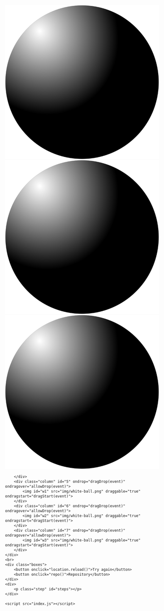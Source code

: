 <!DOCTYPE html>
<html lang="en">
<head>
    <meta charset="UTF-8">
    <meta http-equiv="X-UA-Compatible" content="IE=edge">
    <meta name="viewport" content="width=device-width, initial-scale=1.0">
    <link rel="stylesheet" href="style.css">
    <title>Boxes Game</title>
</head>
<body>
    <div class="boxes">
        <div class="column" id="1" ondrop="dragDrop(event)" ondragover="allowDrop(event)">
            <img id="b1" src="img/black-ball.png" draggable="true" ondragstart="dragStart(event)">
        </div>
        <div class="column" id="2" ondrop="dragDrop(event)" ondragover="allowDrop(event)">
            <img id="b2" src="img/black-ball.png" draggable="true" ondragstart="dragStart(event)">
        </div>
        <div class="column" id="3" ondrop="dragDrop(event)" ondragover="allowDrop(event)">
            <img id="b3" src="img/black-ball.png" draggable="true" ondragstart="dragStart(event)">
        </div>
        <div class="column" id="4" ondrop="dragDrop(event)" ondragover="allowDrop(event)">

        </div>
        <div class="column" id="5" ondrop="dragDrop(event)" ondragover="allowDrop(event)">
            <img id="w1" src="img/white-ball.png" draggable="true" ondragstart="dragStart(event)">
        </div>
        <div class="column" id="6" ondrop="dragDrop(event)" ondragover="allowDrop(event)">
            <img id="w2" src="img/white-ball.png" draggable="true" ondragstart="dragStart(event)">
        </div>
        <div class="column" id="7" ondrop="dragDrop(event)" ondragover="allowDrop(event)">
            <img id="w3" src="img/white-ball.png" draggable="true" ondragstart="dragStart(event)">
        </div>
    </div>
    <br>
    <div class="boxes">
        <button onclick="location.reload()">Try again</button>
        <button onclick="repo()">Repository</button>
    </div>
    <div>
        <p class="step" id="steps"></p>
    </div>

    <script src="index.js"></script>
</body>
</html>
